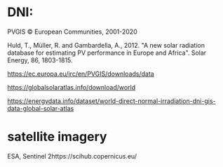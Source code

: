 # DNI: 

PVGIS © European Communities, 2001-2020

Huld, T., Müller, R. and Gambardella, A., 2012. "A new solar radiation database for estimating PV performance in Europe and Africa". Solar Energy, 86, 1803-1815.

https://ec.europa.eu/jrc/en/PVGIS/downloads/data


https://globalsolaratlas.info/download/world

https://energydata.info/dataset/world-direct-normal-irradiation-dni-gis-data-global-solar-atlas

# satellite imagery 

ESA, Sentinel 
2https://scihub.copernicus.eu/
